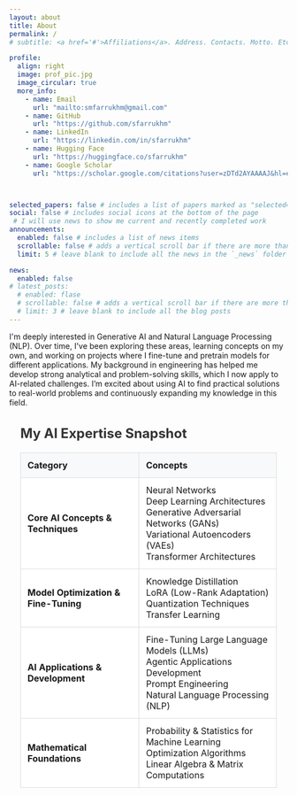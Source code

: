 ```yaml
---
layout: about
title: About
permalink: /
# subtitle: <a href='#'>Affiliations</a>. Address. Contacts. Motto. Etc.

profile:
  align: right
  image: prof_pic.jpg
  image_circular: true
  more_info:
    - name: Email
      url: "mailto:smfarrukhm@gmail.com"
    - name: GitHub
      url: "https://github.com/sfarrukhm"
    - name: LinkedIn
      url: "https://linkedin.com/in/sfarrukhm"
    - name: Hugging Face
      url: "https://huggingface.co/sfarrukhm"
    - name: Google Scholar
      url: "https://scholar.google.com/citations?user=zDTd2AYAAAAJ&hl=en"  



selected_papers: false # includes a list of papers marked as "selected={true}"
social: false # includes social icons at the bottom of the page
 # I will use news to show me current and recently completed work
announcements:
  enabled: false # includes a list of news items
  scrollable: false # adds a vertical scroll bar if there are more than 3 news items
  limit: 5 # leave blank to include all the news in the `_news` folder

news:
  enabled: false  
# latest_posts: 
  # enabled: flase
  # scrollable: false # adds a vertical scroll bar if there are more than 3 new posts items
  # limit: 3 # leave blank to include all the blog posts
---
```


<!-- Write your biography here. Tell the world about yourself. Link to your favorite [subreddit](http://reddit.com). You can put a picture in, too. The code is already in, just name your picture `prof_pic.jpg` and put it in the `img/` folder. -->
<p> I'm deeply interested in Generative AI and Natural Language Processing (NLP). Over time, I've been exploring these areas, learning concepts on my own, and working on projects where I fine-tune and pretrain models for different applications. My background in engineering has helped me develop strong analytical and problem-solving skills, which I now apply to AI-related challenges. I’m excited about using AI to find practical solutions to real-world problems and continuously expanding my knowledge in this field. </p>

<html lang="en">
<head>
  <meta charset="UTF-8">
  <meta name="viewport" content="width=device-width, initial-scale=1.0">
  <title>AI Expertise Snapshot</title>
  <!-- Bootstrap CSS for styling -->
  <link href="https://cdn.jsdelivr.net/npm/bootstrap@5.3.0/dist/css/bootstrap.min.css" rel="stylesheet">
  <style>
    .skill-matrix {
      margin: 20px; /* Left-aligned by removing auto-centering */
      max-width: 800px;
    }
    .skill-matrix table {
      width: auto;
      border-collapse: collapse;
    }
    .skill-matrix th, .skill-matrix td {
      padding: 12px;
      border: 1px solid #ddd;
      text-align: left;
    }
    .skill-matrix th {
      background-color: #f8f9fa;
      font-weight: bold;
    }
    .skill-matrix td {
      background-color: #fff;
    }
    .skill-matrix h2 {
      text-align: left;
      margin-bottom: 20px;
      font-size: 24px;
      color: #333;
    }
  </style>
</head>
<body>
  <div class="skill-matrix">
    <h2>My AI Expertise Snapshot</h2>
    <table>
      <thead>
        <tr>
          <th>Category</th>
          <th>Concepts</th>
        </tr>
      </thead>
      <tbody>
        <!-- Core AI Concepts -->
        <tr>
          <td><strong>Core AI Concepts & Techniques</strong></td>
          <td>
            Neural Networks<br>
            Deep Learning Architectures<br>
            Generative Adversarial Networks (GANs)<br>
            Variational Autoencoders (VAEs)<br>
            Transformer Architectures
          </td>
        </tr>
        <!-- Model Optimization & Fine-Tuning -->
        <tr>
          <td><strong>Model Optimization & Fine-Tuning</strong></td>
          <td>
            Knowledge Distillation<br>
            LoRA (Low-Rank Adaptation)<br>
            Quantization Techniques<br>
            Transfer Learning
          </td>
        </tr>
        <!-- AI Applications & Development -->
        <tr>
          <td><strong>AI Applications & Development</strong></td>
          <td>
            Fine-Tuning Large Language Models (LLMs)<br>
            Agentic Applications Development<br>
            Prompt Engineering<br>
            Natural Language Processing (NLP)
          </td>
        </tr>
        <!-- Mathematical Foundations -->
        <tr>
          <td><strong>Mathematical Foundations</strong></td>
          <td>
            Probability & Statistics for Machine Learning<br>
            Optimization Algorithms<br>
            Linear Algebra & Matrix Computations
          </td>
        </tr>
      </tbody>
    </table>
  </div>
</body>
</html>


<!-- Link to your social media connections, too. This theme is set up to use [Font Awesome icons](https://fontawesome.com/) and [Academicons](https://jpswalsh.github.io/academicons/), like the ones below. Add your Facebook, Twitter, LinkedIn, Google Scholar, or just disable all of them. -->
